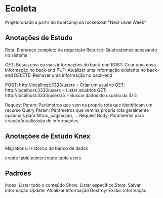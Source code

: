 # Ecoleta
Projeto criado a partir do bootcamp da rocketseat "Next Level Week"

## Anotações de Estudo
Rota: Endereço completo da requisição
Recurso: Qual estamos acessando no sistema

GET: Busca uma ou mais informações do back-end
POST: Criar uma nova informação no back-end
PUT: Atualizar uma informação existente no back-end
DELETE: Remover uma informação no back-end

POST: http://localhost:3333/users = Criar um usuário
GET: http://localhost:3333/users = Listar usuários
GET: http://localhost:3333/users/5 = Buscar dados do usuário do ID 5

Request Param: Parâmetros que vem na propria rota que identificam um recurso
Query Param: Parâmetros que vem na propria rota geralmente opcionais para filtros, paginação, ...
Request Body: Parâmetros para criação/atualização de informações

## Anotações de Estudo Knex
Migrations: Histórico de banco de dados

create table points
create table users

## Padrões 
Index: Listar todo o conteúdo
Show: Listar específico
Store: Salvar informação
Update: Atualizar informação
Destroy: Excluir informação